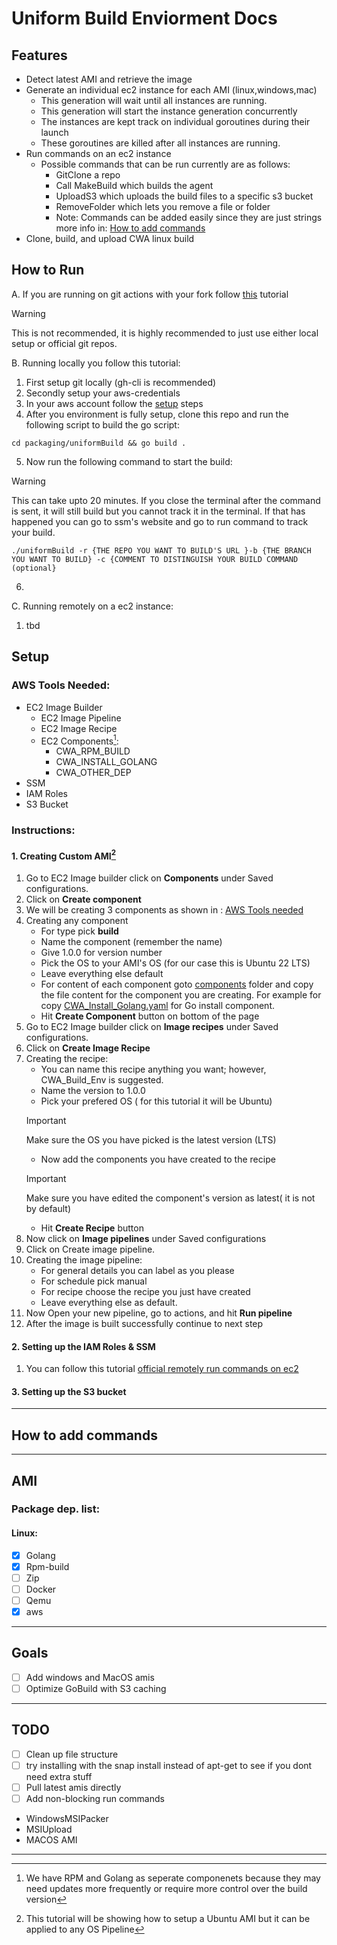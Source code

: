 
# Uniform Build Enviorment Docs


## Features
- Detect latest AMI and retrieve the image
- Generate an individual ec2 instance for each AMI (linux,windows,mac)
  - This generation will wait until all instances are running.
  - This generation will start the instance generation concurrently 
  - The instances are kept track on individual goroutines during their launch
  - These goroutines are killed after all instances are running.
- Run commands on an ec2 instance
  - Possible commands that can be run currently are as follows:
    - GitClone a repo 
    - Call MakeBuild which builds the agent
    - UploadS3 which uploads the build files to a specific s3 bucket
    - RemoveFolder which lets you remove a file or folder 
    - Note: Commands can be added easily since they are just strings more info in: [How to add commands](#how-to-add-commands)
- Clone, build, and upload CWA linux build
## How to Run
A. If you are running on git actions with your fork follow [this]() tutorial
> [!WARNING]
> This is not recommended, it is highly recommended to just use either local setup or official git repos.

B. Running locally you follow this tutorial:
1. First setup git locally (gh-cli is recommended)
2. Secondly setup your aws-credentials 
3. In your aws account follow the [setup](#setup) steps 
4. After you environment is fully setup, clone this repo and run the following script to  build the go script:
```shell
cd packaging/uniformBuild && go build .
```
5. Now run the following command to start the build:
> [!WARNING]
> This can take upto 20 minutes.
> If you close the terminal after the command is sent, it will still build but you cannot track it in the terminal.
> If that has happened you can go to ssm's website and go to run command to track your build.
```shell
./uniformBuild -r {THE REPO YOU WANT TO BUILD'S URL }-b {THE BRANCH YOU WANT TO BUILD} -c {COMMENT TO DISTINGUISH YOUR BUILD COMMAND (optional}
```
6. 
C. Running remotely on a ec2 instance:
1. tbd
## Setup
### AWS Tools Needed:
- EC2 Image Builder
  - EC2 Image Pipeline
  - EC2 Image Recipe 
  - EC2 Components[^1]:
    - CWA_RPM_BUILD
    - CWA_INSTALL_GOLANG
    - CWA_OTHER_DEP
- SSM 
- IAM Roles
- S3 Bucket
### Instructions:
#### 1. Creating Custom AMI[^2]
1. Go to EC2  Image builder click on **Components** under Saved configurations.
2. Click on **Create component**
3. We will be creating 3 components as shown in : [AWS Tools needed](#aws-tools-needed)
4. Creating any component
   - For type pick **build**
   - Name the component (remember the name) 
   - Give 1.0.0 for version number
   - Pick the OS to your AMI's OS (for our case this is Ubuntu 22 LTS)
   - Leave everything else default
   - For content of each component goto  [components](components) folder and copy the file content for the component you are creating. For example for copy [CWA_Install_Golang.yaml](components/CWA-Install-Golang.yaml) for Go install component.
   - Hit **Create Component** button on bottom of the page
5. Go to EC2  Image builder click on **Image recipes** under Saved configurations.
6. Click on **Create Image Recipe**
7. Creating the recipe:
   - You can name this recipe anything you want; however, CWA_Build_Env is suggested.
   - Name the version to 1.0.0
   - Pick your prefered OS ( for this tutorial it will be Ubuntu) 
   > [!Important]
   > Make sure the OS you have picked is the latest version (LTS)
   - Now add the components you have created to the recipe
   > [!Important]
   > Make sure you have edited the component's version as latest( it is not by default)
   - Hit **Create Recipe** button
8. Now click on **Image pipelines** under Saved configurations
9. Click on Create image pipeline.
10. Creating the image pipeline:
    - For general details you can label as you please
    - For schedule pick manual
    - For recipe choose the recipe you just have created
    - Leave everything else as default.
11. Now Open your new pipeline, go to actions, and hit **Run pipeline**
12. After the image is built successfully continue to next step
#### 2. Setting up the IAM Roles & SSM
1. You can follow this tutorial [official remotely run commands on ec2](https://aws.amazon.com/getting-started/hands-on/remotely-run-commands-ec2-instance-systems-manager/)
#### 3. Setting up the S3 bucket

[^1]: We have RPM and Golang as seperate componenets because they may need updates more frequently or require more control over the build version
[^2]: This tutorial will be showing how to setup a Ubuntu AMI but it can be applied to any OS
Pipeline
---
## How to add commands
---
## AMI
### Package dep. list:
#### Linux: 
- [X] Golang
- [X] Rpm-build
- [ ] Zip
- [ ] Docker
- [ ] Qemu
- [X] aws
---
## Goals
- [ ] Add windows and MacOS amis
- [ ] Optimize GoBuild with S3 caching
---
## TODO
- [ ] Clean up file structure
- [ ] try installing with the snap install instead of apt-get to see if you dont need extra stuff
- [ ] Pull latest amis directly
- [ ] Add non-blocking run commands
- WindowsMSIPacker
- MSIUpload
- MACOS AMI
---

